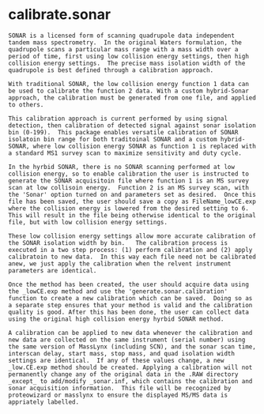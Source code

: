# calibrate.sonar
    SONAR is a licensed form of scanning quadrupole data independent tandem mass spectrometry.  In the original Waters formulation, the quadrupole scans a particular mass range with a mass width over a period of time, first using low collision energy settings, then high collision energy settings.  The precise mass isolation width of the quadrupole is best defined through a calibration approach.  
    
    With traditional SONAR, the low collision energy function 1 data can be used to calibrate the function 2 data. With a custom hybrid-Sonar approach, the calibration must be generated from one file, and applied to others.  
    
    This calibration approach is current performed by using signal detection, then calibration of detected signal against sonar isolation bin (0-199).  This package enables versatile calibration of SONAR isolatoin bin range for both traditoinal SONAR and a custom hybrid-SONAR, where low collision energy SONAR as function 1 is replaced with a standard MS1 survey scan to maximize sensitivity and duty cycle. 
    
    In the hyrbid SONAR, there is no SONAR scanning performed at low collision energy, so to enable calibration the user is instructed to generate the SONAR acquisitoin file where function 1 is an MS survey scan at low collisoin energy.  Function 2 is an MS survey scan, with the 'Sonar' option turned on and parameters set as desired.  Once this file has been saved, the user should save a copy as FileName_lowCE.exp where the collision energy is lowered from the desired setting to 6. This will result in the file being otherwise identical to the original file, but with low collision energy settings. 
    
    These low collision energy settings allow more accurate calibration of the SONAR isolation width by bin.   The calibration process is executed in a two step process: (1) perform calibration and (2) apply calibratoin to new data.  In this way each file need not be calibrated anew, we just apply the calibration when the relvent instrument parameters are identical. 
    
    Once the method has been created, the user should acquire data using the _lowCE.exp method and use the 'generate.sonar.calibration' function to create a new calibration which can be saved.  Doing so as a separate step ensures that your method is valid and the calibration quality is good. After this has been done, the user can collect data using the original high collision energy hyrbid SONAR method. 
    
    A calibration can be applied to new data whenever the calibration and new data are collected on the same instrument (serial number) using the same version of MassLynx (including SCN), and the sonar scan time, interscan delay, start mass, stop mass, and quad isolation width settings are identical.  If any of these values change, a new _low.CE.exp method should be created. Applying a calibration will not permanently change any of the original data in the .RAW directory _except_ to add/modify _sonar.inf, which contains the calibration and sonar acquisition information.  This file will be recognized by proteowizard or masslynx to ensure the displayed MS/MS data is appriately labelled.  
